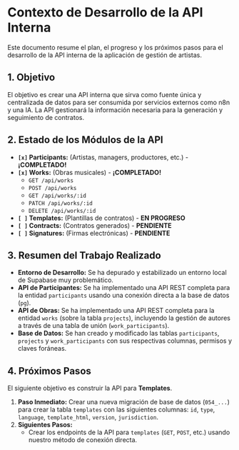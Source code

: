 # Contexto de Desarrollo de la API Interna

Este documento resume el plan, el progreso y los próximos pasos para el desarrollo de la API interna de la aplicación de gestión de artistas.

## 1. Objetivo

El objetivo es crear una API interna que sirva como fuente única y centralizada de datos para ser consumida por servicios externos como n8n y una IA. La API gestionará la información necesaria para la generación y seguimiento de contratos.

## 2. Estado de los Módulos de la API

*   **`[x]` Participants:** (Artistas, managers, productores, etc.) - **¡COMPLETADO!**
*   **`[x]` Works:** (Obras musicales) - **¡COMPLETADO!**
    *   `GET /api/works`
    *   `POST /api/works`
    *   `GET /api/works/:id`
    *   `PATCH /api/works/:id`
    *   `DELETE /api/works/:id`
*   **`[ ]` Templates:** (Plantillas de contratos) - **EN PROGRESO**
*   **`[ ]` Contracts:** (Contratos generados) - **PENDIENTE**
*   **`[ ]` Signatures:** (Firmas electrónicas) - **PENDIENTE**

## 3. Resumen del Trabajo Realizado

*   **Entorno de Desarrollo:** Se ha depurado y estabilizado un entorno local de Supabase muy problemático.
*   **API de Participantes:** Se ha implementado una API REST completa para la entidad `participants` usando una conexión directa a la base de datos (`pg`).
*   **API de Obras:** Se ha implementado una API REST completa para la entidad `works` (sobre la tabla `projects`), incluyendo la gestión de autores a través de una tabla de unión (`work_participants`).
*   **Base de Datos:** Se han creado y modificado las tablas `participants`, `projects` y `work_participants` con sus respectivas columnas, permisos y claves foráneas.

## 4. Próximos Pasos

El siguiente objetivo es construir la API para **Templates**.

1.  **Paso Inmediato:** Crear una nueva migración de base de datos (`054_...`) para crear la tabla `templates` con las siguientes columnas: `id`, `type`, `language`, `template_html`, `version`, `jurisdiction`.
2.  **Siguientes Pasos:**
    *   Crear los endpoints de la API para `templates` (`GET`, `POST`, etc.) usando nuestro método de conexión directa.

